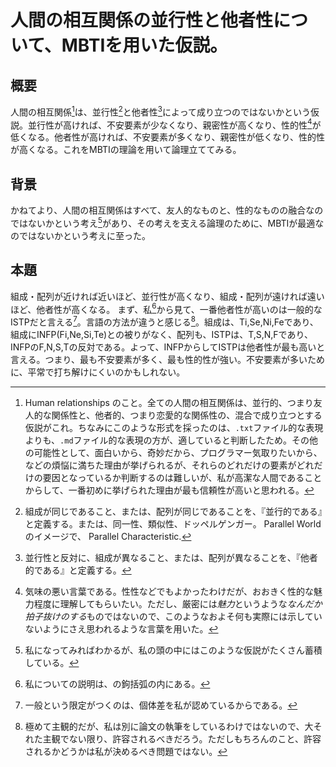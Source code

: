 # 人間の相互関係の並行性と他者性について、MBTIを用いた仮説。

## 概要

人間の相互関係[^1]は、並行性[^2]と他者性[^3]によって成り立つのではないかという仮説。並行性が高ければ、不安要素が少なくなり、親密性が高くなり、性的性[^7]が低くなる。他者性が高ければ、不安要素が多くなり、親密性が低くなり、性的性が高くなる。これをMBTIの理論を用いて論理立ててみる。

[^1]: Human relationships のこと。全ての人間の相互関係は、並行的、つまり友人的な関係性と、他者的、つまり恋愛的な関係性の、混合で成り立つとする仮説がこれ。ちなみにこのような形式を採ったのは、`.txt`ファイル的な表現よりも、`.md`ファイル的な表現の方が、適していると判断したため。その他の可能性として、面白いから、奇妙だから、プログラマー気取りたいから、などの煩悩[^4]に満ちた理由が挙げられるが[^5]、それらのどれだけの要素がどれだけの要因となっているか判断するのは難しいが、私が高潔な人間であることからして、一番初めに挙げられた理由が最も信頼性が高いと思われる。
[^2]: 組成が同じであること、または、配列が同じであることを、『並行的である』と定義する。または、同一性、類似性、ドッペルゲンガー。 Parallel World のイメージで、 Parallel Characteristic.
[^3]: 並行性と反対に、組成が異なること、または、配列が異なることを、『他者的である』と定義する。
[^4]: 仏教用語。ただし、私は仏教の経典に直に触れたことがないため、語義のブレが予想される。[Wikipedia](https://ja.wikipedia.org/wiki/%E7%85%A9%E6%82%A9)
[^5]: 反証をあげることはそのまま、論理の客観性を担保するであろうという*安直な思い込み*[^6]から、私はこのような*信頼性が高いとはとても言えない*別の可能性も併記した。
[^6]: 実際にこれが*安直な思い込み*であるかどうかについては、議論の余地がある。
[^7]: 気味の悪い言葉である。性性などでもよかったわけだが、おおきく性的な魅力程度に理解してもらいたい。ただし、厳密には*魅力*というような*なんだか拍子抜けのする*ものではないので、このようなおよそ何も実際には示していないようにさえ思われるような言葉を用いた。

## 背景

かねてより、人間の相互関係はすべて、友人的なものと、性的なものの融合なのではないかという考え[^8]があり、その考えを支える論理のために、MBTIが最適なのではないかという考えに至った。

[^8]: 私になってみればわかるが[^9]、私の頭の中にはこのような仮説がたくさん蓄積している。
[^9]: 奇妙な言い回しである[^10]。
[^10]: なぜ奇妙だと言えるのかについては、「私になってみればわかるが」という仮定が現実的[^11]なものではないことから、実際にはあり得ない状況が想定されているため、そのような*無駄な言葉遣い*[^12]をして*無駄に*[^12]体力を消耗したからだと言える。
[^11]: 現実とは、私が干渉・認識できる範囲のこと。思考も現実のうちに入るが、他者の思考はこの定義だと私にとっての現実ではなくなる。(ここでの私とは、相対的な私を意味する。つまり、万人に与えられた私のことである。私にとって私は絶対的な私であるため、その他の私も私も含めた私を意味するためには、相対的な私という表現を用いなくてはならないと判断した。ちなみに、ここで鉤括弧を用いたのは、単に補足説明が多すぎることに私自身が疲れを感じ始めているからである。)
[^12]: 万物に意味を付与することは人間様[^13]の役割であることから、端的に「無駄だ」と断定してはならない。
[^13]: 奇妙な言い回しである。

## 本題

組成・配列が近ければ近いほど、並行性が高くなり、組成・配列が遠ければ遠いほど、他者性が高くなる。
まず、私[^16]から見て、一番他者性が高いのは一般的なISTPだと言える[^17]。言語の方法が違うと感じる[^18]。組成は、Ti,Se,Ni,Feであり、組成にINFP(Fi,Ne,Si,Te)との被りがなく、配列も、ISTPは、T,S,N,Fであり、INFPのF,N,S,Tの反対である。よって、INFPからしてISTPは他者性が最も高いと言える。つまり、最も不安要素が多く、最も性的性が強い。不安要素が多いために、平常で打ち解けにくいのかもしれない。


[^14]: 組成とは、そのタイプを構成する認知機能のこと。たとえばINFPなら、Fi,Ne,Si,Te が組成。この際順序は無視する。
[^15]: 配列とは、そのタイプを構成する認知機能の並び順のこと。
[^16]: 私についての説明は、[^11]の鉤括弧の内にある。
[^17]: 一般という限定がつくのは、個体差を私が認めているからである。
[^18]: 極めて主観的だが、私は別に論文の執筆をしているわけではないので、大それた主観でない限り、許容されるべきだろう。ただしもちろんのこと、許容されるかどうかは私が決めるべき問題ではない。
